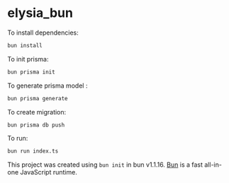 # elysia_bun

To install dependencies:

```bash
bun install
```

To init prisma:

```bash
bun prisma init
```


To generate prisma model :

```bash
bun prisma generate
```

To create migration:

```bash
bun prisma db push
```

To run:

```bash
bun run index.ts
```

This project was created using `bun init` in bun v1.1.16. [Bun](https://bun.sh) is a fast all-in-one JavaScript runtime.
